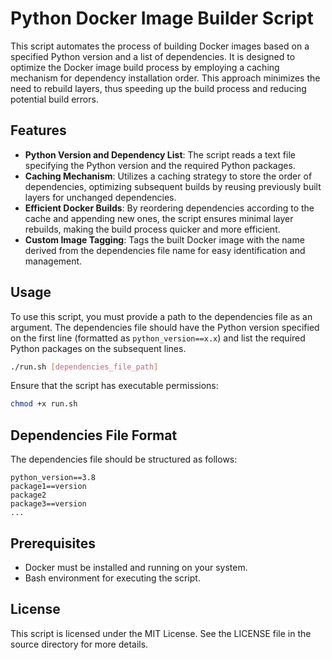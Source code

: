 # Python Docker Image Builder Script

This script automates the process of building Docker images based on a specified Python version and a list of dependencies. It is designed to optimize the Docker image build process by employing a caching mechanism for dependency installation order. This approach minimizes the need to rebuild layers, thus speeding up the build process and reducing potential build errors.

## Features

- **Python Version and Dependency List**: The script reads a text file specifying the Python version and the required Python packages.
- **Caching Mechanism**: Utilizes a caching strategy to store the order of dependencies, optimizing subsequent builds by reusing previously built layers for unchanged dependencies.
- **Efficient Docker Builds**: By reordering dependencies according to the cache and appending new ones, the script ensures minimal layer rebuilds, making the build process quicker and more efficient.
- **Custom Image Tagging**: Tags the built Docker image with the name derived from the dependencies file name for easy identification and management.

## Usage

To use this script, you must provide a path to the dependencies file as an argument. The dependencies file should have the Python version specified on the first line (formatted as `python_version==x.x`) and list the required Python packages on the subsequent lines.

```bash
./run.sh [dependencies_file_path]
```

Ensure that the script has executable permissions:

```bash
chmod +x run.sh
```

## Dependencies File Format

The dependencies file should be structured as follows:

```
python_version==3.8
package1==version
package2
package3==version
...
```

## Prerequisites

- Docker must be installed and running on your system.
- Bash environment for executing the script.

## License

This script is licensed under the MIT License. See the LICENSE file in the source directory for more details.